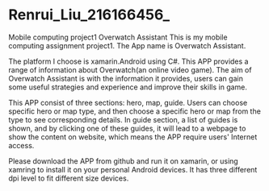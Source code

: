 # Renrui_Liu_216166456_
Mobile computing project1 Overwatch Assistant
This is my mobile computing assignment project1. The App name is Overwatch Assistant.

The platform I choose is xamarin.Android using C#. This APP provides a range of information about Overwatch(an online video game). The aim of Overwatch Assistant is with the information it provides, users can gain some useful strategies and experience and improve their skills in game.

This APP consist of three sections: hero, map, guide. Users can choose specific hero or map type, and then choose a specific hero or map from the type to see corresponding details. In guide section, a list of guides is shown, and by clicking one of these guides, it will lead to a webpage to show the content on website, which means the APP require users' Internet access.

Please download the APP from github and run it on xamarin, or using xamring to install it on your personal Android devices. It has three different dpi level to fit different size devices.